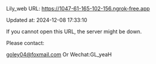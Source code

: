 Lily_web URL: https://1047-61-165-102-156.ngrok-free.app

Updated at: 2024-12-08 17:33:10

If you cannot open this URL, the server might be down.

Please contact: 

goley04@foxmail.com Or Wechat:GL_yeaH